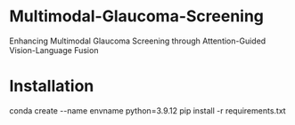 # Multimodal-Glaucoma-Screening
Enhancing Multimodal Glaucoma Screening through Attention-Guided Vision-Language Fusion
# Installation
conda create --name envname python=3.9.12
pip install -r requirements.txt
